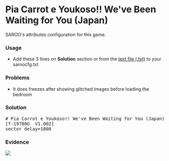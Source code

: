 # Pia Carrot e Youkoso!! We've Been Waiting for You (Japan)

SAROO's attributes configuration for this game.

### Usage

- Add these 3 lines on **Solution** section or from the [text file (.txt)](./config.txt) to your saroocfg.txt

### Problems

- It does freezes after showing glitched images before loading the bedroom

### Solution

<pre># Pia Carrot e Youkoso!! We've Been Waiting for You (Japan)
[T-19708G  V1.002]
sector_delay=1000</pre>

### Evidence

[![](https://img.youtube.com/vi/L7qhSBNqM_0/0.jpg)](https://youtu.be/L7qhSBNqM_0)
